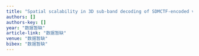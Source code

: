 ```yaml
---
title: "Spatial scalability in 3D sub-band decoding of SDMCTF-encoded video"
authors: []
authors-key: []
year: "数据暂缺"
article-link: "数据暂缺"
venue: "数据暂缺"
bibex: "数据暂缺"
---
```

